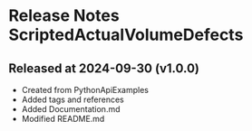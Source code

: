 # Release Notes ScriptedActualVolumeDefects

## Released at 2024-09-30 (v1.0.0)

* Created from PythonApiExamples
* Added tags and references
* Added Documentation.md
* Modified README.md